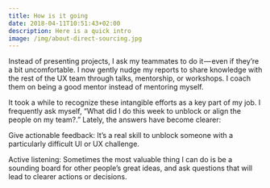 ```yaml
---
title: How is it going
date: 2018-04-11T10:51:43+02:00
description: Here is a quick intro
image: /img/about-direct-sourcing.jpg
---
```

Instead of presenting projects, I ask my teammates to do it — even if they’re a bit uncomfortable. I now gently nudge my reports to share knowledge with the rest of the UX team through talks, mentorship, or workshops. I coach them on being a good mentor instead of mentoring myself.



It took a while to recognize these intangible efforts as a key part of my job. I frequently ask myself, “What did I do this week to unblock or align the people on my team?.” Lately, the answers have become clearer:



Give actionable feedback: It’s a real skill to unblock someone with a particularly difficult UI or UX challenge.

Active listening: Sometimes the most valuable thing I can do is be a sounding board for other people’s great ideas, and ask questions that will lead to clearer actions or decisions.
